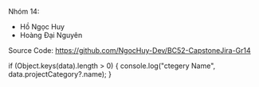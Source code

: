 Nhóm 14:

- Hồ Ngọc Huy
- Hoàng Đại Nguyên

Source Code: https://github.com/NgocHuy-Dev/BC52-CapstoneJira-Gr14

if (Object.keys(data).length > 0) {
console.log("ctegery Name", data.projectCategory?.name);
}
